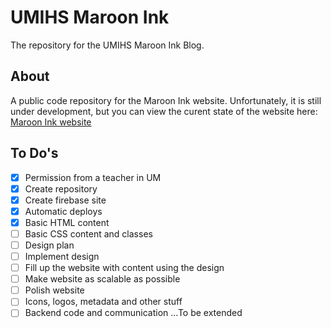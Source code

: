 # UMIHS Maroon Ink
The repository for the UMIHS Maroon Ink Blog.

## About
A public code repository for the Maroon Ink website. Unfortunately, it is still under development, but you can view the curent state of the website here: [Maroon Ink website](https://umilang.web.app/)<br>

## To Do's
- [X] Permission from a teacher in UM
- [X] Create repository
- [X] Create firebase site
- [X] Automatic deploys
- [X] Basic HTML content
- [ ] Basic CSS content and classes
- [ ] Design plan
- [ ] Implement design
- [ ] Fill up the website with content using the design
- [ ] Make website as scalable as possible
- [ ] Polish website
- [ ] Icons, logos, metadata and other stuff
- [ ] Backend code and communication
...To be extended
